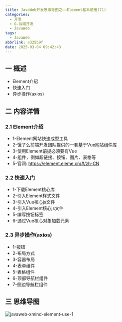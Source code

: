 ```yaml
---
title: JavaWeb开发思维导图之——Element基本使用(71)
categories:
  - 开发
  - G-后端开发
  - JavaWeb
tags:
  - JavaWeb
abbrlink: a325b9f
date: 2025-03-04 09:42:43
---
```

## 一 概述

* Element介绍
* 快速入门
* 异步操作(axios)

<!--more-->

## 二 内容详情

### 2.1 Element介绍

* 1-Element网站快速成型工具
* 2-饿了么前端开发团队提供的一套基于Vue网站组件库
* 3-使用Element前提必须要有Vue
* 4-组件，例如超链接、按钮、图片、表格等
* 5-官网: https://element.eleme.cn/#/zh-CN

### 2.2 快速入门

* 1-下载Element核心库
* 2-引入Element样式文件
* 3-引入Vue核心js文件
* 4-引入Element核心js文件
* 5-编写按钮标签
* 6-通过Vue核心对象加载元素

### 2.3 异步操作(axios)

* 1-按钮
* 2-布局方式
* 3-容器布局
* 4-表单组件
* 5-表格组件
* 6-顶部导航栏组件
* 7-侧边导航栏组件

## 三 思维导图

![javaweb-xmind-element-use-1][1]



[1]:https://cdn.jsdelivr.net/gh/PGzxc/CDN/blog-java/javaweb-xmind-element-use-1.png